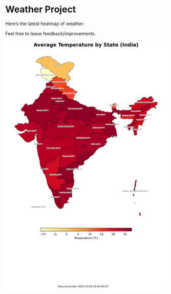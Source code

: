 # Weather Project

Here’s the latest heatmap of weather:

Feel free to leave feedback/improvements.

![India Heatmap](docs/assets/india_heatmap.png?v=E19B58)

